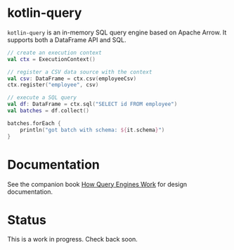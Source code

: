 # kotlin-query

`kotlin-query` is an in-memory SQL query engine based on Apache Arrow. It supports both a DataFrame API and SQL.

```kotlin
// create an execution context
val ctx = ExecutionContext()

// register a CSV data source with the context 
val csv: DataFrame = ctx.csv(employeeCsv)
ctx.register("employee", csv)

// execute a SQL query 
val df: DataFrame = ctx.sql("SELECT id FROM employee")
val batches = df.collect()

batches.forEach {
    println("got batch with schema: ${it.schema}")
}
```

# Documentation

See the companion book [How Query Engines Work](https://leanpub.com/how-query-engines-work/) for design documentation.

# Status

This is a work in progress. Check back soon.